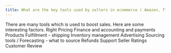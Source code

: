 ```yaml
---
title: What are the key tools used by sellers in ecommerce ( Amazon, flipkart ) ?
---
```


There are many tools which is used to boost sales. Here are some interesting factors.
Right Pricing
Finance and accounting and payments
Products Fulfillment - shipping
Inventory management
Advertising
Sourcing tools / Forecasting - what to source
Refunds
Support
Seller Ratings
Customer Review